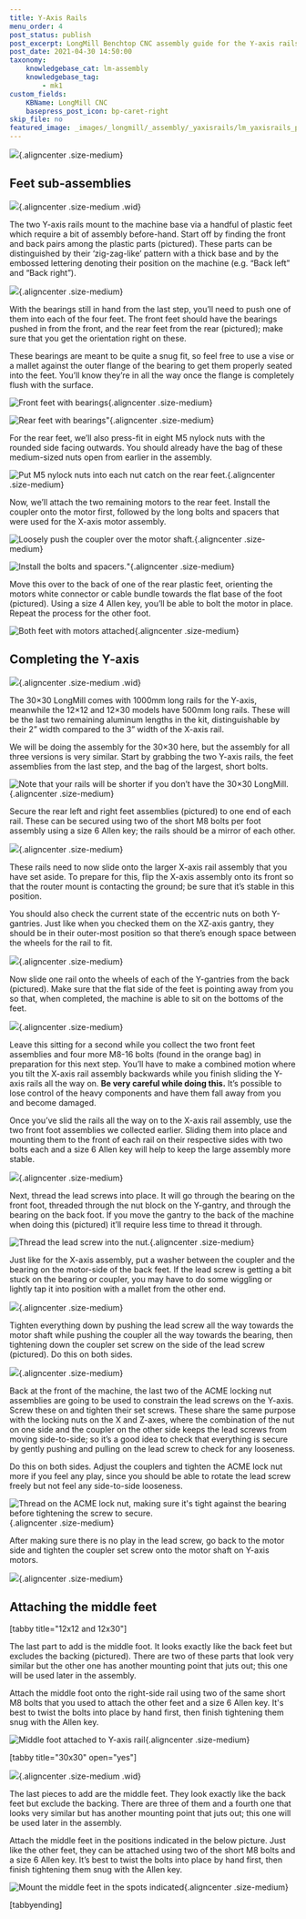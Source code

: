 ```yaml
---
title: Y-Axis Rails
menu_order: 4
post_status: publish
post_excerpt: LongMill Benchtop CNC assembly guide for the Y-axis rails sub-assembly. Using 3D printed parts, couplers, ACME nuts, motors, aluminum rails and V-wheels.
post_date: 2021-04-30 14:50:00
taxonomy:
    knowledgebase_cat: lm-assembly
    knowledgebase_tag:
        - mk1
custom_fields:
    KBName: LongMill CNC
    basepress_post_icon: bp-caret-right
skip_file: no
featured_image: _images/_longmill/_assembly/_yaxisrails/lm_yaxisrails_p1_cover.jpg
---
```


![](/_images/_longmill/_assembly/_yaxisrails/lm_yaxisrails_p1_cover.jpg){.aligncenter .size-medium}

## Feet sub-assemblies

![](/_images/_longmill/_assembly/_yaxisrails/lm_yaxisrails_p2_parts.jpg){.aligncenter .size-medium .wid}

The two Y-axis rails mount to the machine base via a handful of plastic feet which require a bit of assembly before-hand. Start off by finding the front and back pairs among the plastic parts (pictured). These parts can be distinguished by their ‘zig-zag-like’ pattern with a thick base and by the embossed lettering denoting their position on the machine (e.g. “Back left” and “Back right”).

![](/_images/_longmill/_assembly/_yaxisrails/lm_yaxisrails_p3.jpg){.aligncenter .size-medium}

With the bearings still in hand from the last step, you’ll need to push one of them into each of the four feet. The front feet should have the bearings pushed in from the front, and the rear feet from the rear (pictured); make sure that you get the orientation right on these.

These bearings are meant to be quite a snug fit, so feel free to use a vise or a mallet against the outer flange of the bearing to get them properly seated into the feet. You’ll know they’re in all the way once the flange is completely flush with the surface.

![](/_images/_longmill/_assembly/_yaxisrails/lm_yaxisrails_p4.jpg "Front feet with bearings"){.aligncenter .size-medium}

![](/_images/_longmill/_assembly/_yaxisrails/lm_yaxisrails_p5.jpg "Rear feet with bearings")"{.aligncenter .size-medium}

For the rear feet, we’ll also press-fit in eight M5 nylock nuts with the rounded side facing outwards. You should already have the bag of these medium-sized nuts open from earlier in the assembly.

![](/_images/_longmill/_assembly/_yaxisrails/lm_yaxisrails_p6.jpg "Put M5 nylock nuts into each nut catch on the rear feet."){.aligncenter .size-medium}

Now, we’ll attach the two remaining motors to the rear feet. Install the coupler onto the motor first, followed by the long bolts and spacers that were used for the X-axis motor assembly.

![](/_images/_longmill/_assembly/_yaxisrails/lm_yaxisrails_p7.JPG "Loosely push the coupler over the motor shaft."){.aligncenter .size-medium}

![](/_images/_longmill/_assembly/_yaxisrails/lm_yaxisrails_p8.JPG "Install the bolts and spacers.")"{.aligncenter .size-medium}

Move this over to the back of one of the rear plastic feet, orienting the motors white connector or cable bundle towards the flat base of the foot (pictured). Using a size 4 Allen key, you’ll be able to bolt the motor in place. Repeat the process for the other foot.

![](/_images/_longmill/_assembly/_yaxisrails/lm_yaxisrails_p9.JPG "Both feet with motors attached"){.aligncenter .size-medium}

## Completing the Y-axis

![](/_images/_longmill/_assembly/_yaxisrails/lm_yaxisrails_p10_parts.jpg){.aligncenter .size-medium .wid}

The 30×30 LongMill comes with 1000mm long rails for the Y-axis, meanwhile the 12×12 and 12×30 models have 500mm long rails. These will be the last two remaining aluminum lengths in the kit, distinguishable by their 2” width compared to the 3” width of the X-axis rail.

We will be doing the assembly for the 30×30 here, but the assembly for all three versions is very similar. Start by grabbing the two Y-axis rails, the feet assemblies from the last step, and the bag of the largest, short bolts.

![](/_images/_longmill/_assembly/_yaxisrails/lm_yaxisrails_p11.JPG "Note that your rails will be shorter if you don’t have the 30×30 LongMill."){.aligncenter .size-medium}

Secure the rear left and right feet assemblies (pictured) to one end of each rail. These can be secured using two of the short M8 bolts per foot assembly using a size 6 Allen key; the rails should be a mirror of each other.

![](/_images/_longmill/_assembly/_yaxisrails/lm_yaxisrails_p12.JPG){.aligncenter .size-medium}

These rails need to now slide onto the larger X-axis rail assembly that you have set aside. To prepare for this, flip the X-axis assembly onto its front so that the router mount is contacting the ground; be sure that it’s stable in this position.

You should also check the current state of the eccentric nuts on both Y-gantries. Just like when you checked them on the XZ-axis gantry, they should be in their outer-most position so that there’s enough space between the wheels for the rail to fit.

![](/_images/_longmill/_assembly/_yaxisrails/lm_yaxisrails_p13.jpg){.aligncenter .size-medium}

Now slide one rail onto the wheels of each of the Y-gantries from the back (pictured). Make sure that the flat side of the feet is pointing away from you so that, when completed, the machine is able to sit on the bottoms of the feet.

![](/_images/_longmill/_assembly/_yaxisrails/lm_yaxisrails_p14.JPG){.aligncenter .size-medium}

Leave this sitting for a second while you collect the two front feet assemblies and four more M8-16 bolts (found in the orange bag) in preparation for this next step. You’ll have to make a combined motion where you tilt the X-axis rail assembly backwards while you finish sliding the Y-axis rails all the way on. <b>Be very careful while doing this.</b> It’s possible to lose control of the heavy components and have them fall away from you and become damaged.

Once you’ve slid the rails all the way on to the X-axis rail assembly, use the two front foot assemblies we collected earlier. Sliding them into place and mounting them to the front of each rail on their respective sides with two bolts each and a size 6 Allen key will help to keep the large assembly more stable.

![](/_images/_longmill/_assembly/_yaxisrails/lm_yaxisrails_p15.JPG){.aligncenter .size-medium}

Next, thread the lead screws into place. It will go through the bearing on the front foot, threaded through the nut block on the Y-gantry, and through the bearing on the back foot. If you move the gantry to the back of the machine when doing this (pictured) it’ll require less time to thread it through.

![](/_images/_longmill/_assembly/_yaxisrails/lm_yaxisrails_p16.JPG "Thread the lead screw into the nut."){.aligncenter .size-medium}

Just like for the X-axis assembly, put a washer between the coupler and the bearing on the motor-side of the back feet. If the lead screw is getting a bit stuck on the bearing or coupler, you may have to do some wiggling or lightly tap it into position with a mallet from the other end.

![](/_images/_longmill/_assembly/_yaxisrails/lm_yaxisrails_p17.JPG){.aligncenter .size-medium}

Tighten everything down by pushing the lead screw all the way towards the motor shaft while pushing the coupler all the way towards the bearing, then tightening down the coupler set screw on the side of the lead screw (pictured). Do this on both sides.

![](/_images/_longmill/_assembly/_yaxisrails/lm_yaxisrails_p19.JPG){.aligncenter .size-medium}

Back at the front of the machine, the last two of the ACME locking nut assemblies are going to be used to constrain the lead screws on the Y-axis. Screw these on and tighten their set screws. These share the same purpose with the locking nuts on the X and Z-axes, where the combination of the nut on one side and the coupler on the other side keeps the lead screws from moving side-to-side; so it’s a good idea to check that everything is secure by gently pushing and pulling on the lead screw to check for any looseness.

Do this on both sides. Adjust the couplers and tighten the ACME lock nut more if you feel any play, since you should be able to rotate the lead screw freely but not feel any side-to-side looseness.

![](/_images/_longmill/_assembly/_yaxisrails/lm_yaxisrails_p20.JPG "Thread on the ACME lock nut, making sure it's tight against the bearing before tightening the screw to secure."){.aligncenter .size-medium}

After making sure there is no play in the lead screw, go back to the motor side and tighten the coupler set screw onto the motor shaft on Y-axis motors.

![](/_images/_longmill/_assembly/_yaxisrails/lm_yaxisrails_p21.JPG){.aligncenter .size-medium}

## Attaching the middle feet

[tabby title="12x12 and 12x30"]

The last part to add is the middle foot. It looks exactly like the back feet but excludes the backing (pictured). There are two of these parts that look very similar but the other one has another mounting point that juts out; this one will be used later in the assembly.

Attach the middle foot onto the right-side rail using two of the same short M8 bolts that you used to attach the other feet and a size 6 Allen key. It's best to twist the bolts into place by hand first, then finish tightening them snug with the Allen key.

![](/_images/_longmill/_assembly/_yaxisrails/lm_yaxisrails_p22.JPG "Middle foot attached to Y-axis rail"){.aligncenter .size-medium}

[tabby title="30x30" open="yes"]

![](/_images/_longmill/_assembly/_yaxisrails/lm_yaxisrails_p22_parts.jpg){.aligncenter .size-medium .wid}

The last pieces to add are the middle feet. They look exactly like the back feet but exclude the backing. There are three of them and a fourth one that looks very similar but has another mounting point that juts out; this one will be used later in the assembly.

Attach the middle feet in the positions indicated in the below picture. Just like the other feet, they can be attached using two of the short M8 bolts and a size 6 Allen key. It’s best to twist the bolts into place by hand first, then finish tightening them snug with the Allen key.

![](/_images/_longmill/_assembly/_yaxisrails/lm_yaxisrails_p23.jpg "Mount the middle feet in the spots indicated"){.aligncenter .size-medium}

[tabbyending]
